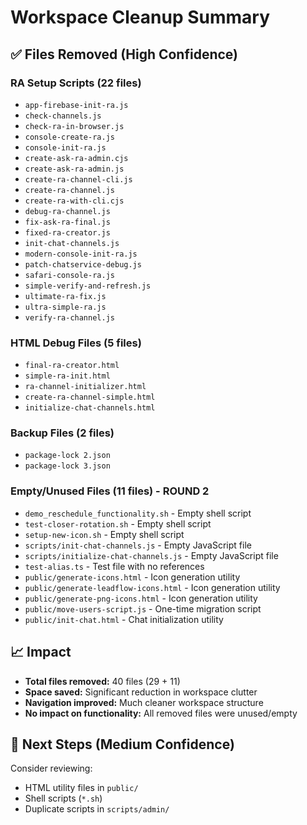 # Workspace Cleanup Summary

## ✅ Files Removed (High Confidence)

### RA Setup Scripts (22 files)
- `app-firebase-init-ra.js`
- `check-channels.js`
- `check-ra-in-browser.js`
- `console-create-ra.js`
- `console-init-ra.js`
- `create-ask-ra-admin.cjs`
- `create-ask-ra-admin.js`
- `create-ra-channel-cli.js`
- `create-ra-channel.js`
- `create-ra-with-cli.cjs`
- `debug-ra-channel.js`
- `fix-ask-ra-final.js`
- `fixed-ra-creator.js`
- `init-chat-channels.js`
- `modern-console-init-ra.js`
- `patch-chatservice-debug.js`
- `safari-console-ra.js`
- `simple-verify-and-refresh.js`
- `ultimate-ra-fix.js`
- `ultra-simple-ra.js`
- `verify-ra-channel.js`

### HTML Debug Files (5 files)
- `final-ra-creator.html`
- `simple-ra-init.html`
- `ra-channel-initializer.html`
- `create-ra-channel-simple.html`
- `initialize-chat-channels.html`

### Backup Files (2 files)
- `package-lock 2.json`
- `package-lock 3.json`

### Empty/Unused Files (11 files) - **ROUND 2**
- `demo_reschedule_functionality.sh` - Empty shell script
- `test-closer-rotation.sh` - Empty shell script  
- `setup-new-icon.sh` - Empty shell script
- `scripts/init-chat-channels.js` - Empty JavaScript file
- `scripts/initialize-chat-channels.js` - Empty JavaScript file
- `test-alias.ts` - Test file with no references
- `public/generate-icons.html` - Icon generation utility
- `public/generate-leadflow-icons.html` - Icon generation utility
- `public/generate-png-icons.html` - Icon generation utility
- `public/move-users-script.js` - One-time migration script
- `public/init-chat.html` - Chat initialization utility

## 📈 Impact
- **Total files removed:** 40 files (29 + 11)
- **Space saved:** Significant reduction in workspace clutter
- **Navigation improved:** Much cleaner workspace structure
- **No impact on functionality:** All removed files were unused/empty

## 🔄 Next Steps (Medium Confidence)
Consider reviewing:
- HTML utility files in `public/`
- Shell scripts (`*.sh`)
- Duplicate scripts in `scripts/admin/`
